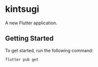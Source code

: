 # kintsugi

A new Flutter application.

## Getting Started

To get started, run the following command:

```bash
flutter pub get
```
